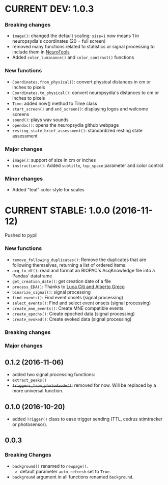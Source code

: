 # CURRENT DEV: 1.0.3

### Breaking changes
- `image()`: changed the default scaling: `size=1` now means 1 in neuropsydia's coordinates (20 = full screen)
- removed many functions related to statistics or signal processing to include them in [NeuroTools](https://github.com/neuropsychology/NeuroTools.py)
- Added `color_luminance()` and `color_contrast()` functions

### New functions
- `Coordinates.from_physical()`: convert physical distances in cm  or inches to pixels
- `Coordinates.to_physical()`: convert neuropsydia's distances to cm  or inches to pixels
- `Time`: added now() method to Time class
- `start_screen()` and `end_screen()`: displaying logos and welcome screens
- `sound()`: plays wav sounds
- `opendoc()`: opens the neuropsydia github webpage
- `resting_state_brief_assessment()`: standardized resting state assessment

### Major changes
- `image()`: support of size in cm or inches
- `instructions()`: Added `subtitle`, `top_space` parameter and color control

### Minor changes
- Added "teal" color style for scales

# CURRENT STABLE: 1.0.0 (2016-11-12)
Pushed to pypi!
### New functions
- `remove_following_duplicates()`: Remove the duplicates that are following themselves, returning a list of ordered items.
- `acq_to_df()`: read and format an BIOPAC's AcqKnowledge file into a Pandas' dataframe
- `get_creation_date()`: get creation date of a file
- `process_EDA()`: Thanks to [Luca Citi and Alberto Greco](http://ieeexplore.ieee.org/document/7229284/)
- `binarize_signal()`: signal processing
- `find_events()`: Find event onsets (signal processing)
- `select_events()`: Find and select event onsets (signal processing)
- `create_mne_events()`: Create MNE compatible events.
- `create_epochs()`: Create epoched data (signal processing)
- `create_evoked()`: Create evoked data (signal processing)

### Breaking changes
### Major changes


## 0.1.2 (2016-11-06)
- added two signal processing functions:
 - `extract_peaks()`
 - ~~`triggers_from_photodiode()`~~: removed for now. Will be replaced by a more universal function.


## 0.1.0 (2016-10-20)
- added `Trigger()` class to ease trigger sending (TTL, cedrus stimtracker or photosensor).

## 0.0.3
### Breaking Changes
- `background()` renamed to `newpage()`.
	- default parameter `auto_refresh` set to `True`.
- `background` argument in all functions renamed `background`.
